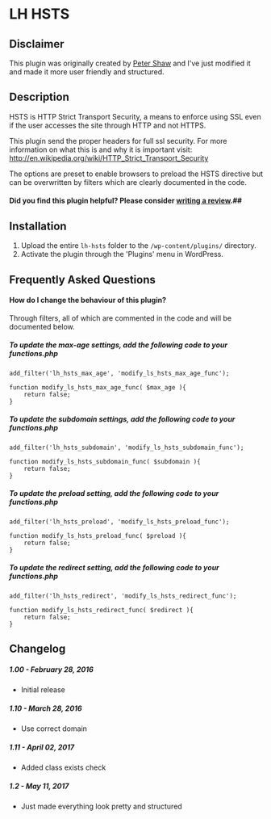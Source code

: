 # LH HSTS

## Disclaimer
This plugin was originally created by [Peter Shaw](https://profiles.wordpress.org/shawfactor) and I've just modified it and made it more user friendly and structured.

## Description

HSTS is HTTP Strict Transport Security, a means to enforce using SSL even if the user accesses the site through HTTP and not HTTPS.

This plugin send the proper headers for full ssl security. For more information on what this is and why it is important visit: http://en.wikipedia.org/wiki/HTTP_Strict_Transport_Security

The options are preset to enable browsers to preload the HSTS directive but can be overwritten by filters which are clearly documented in the code.

#### Did you find this plugin helpful? Please consider [writing a review](https://wordpress.org/support/view/plugin-reviews/lh-hsts).##

## Installation

1. Upload the entire `lh-hsts` folder to the `/wp-content/plugins/` directory.
2. Activate the plugin through the 'Plugins' menu in WordPress.

## Frequently Asked Questions

#### How do I change the behaviour of this plugin?

Through filters, all of which are commented in the code and will be documented below.

##### To update the max-age settings, add the following code to your functions.php
```
add_filter('lh_hsts_max_age', 'modify_ls_hsts_max_age_func');

function modify_ls_hsts_max_age_func( $max_age ){
	return false;
}
```

##### To update the subdomain settings, add the following code to your functions.php
```
add_filter('lh_hsts_subdomain', 'modify_ls_hsts_subdomain_func');

function modify_ls_hsts_subdomain_func( $subdomain ){
	return false;
}
```

##### To update the preload setting, add the following code to your functions.php
```
add_filter('lh_hsts_preload', 'modify_ls_hsts_preload_func');

function modify_ls_hsts_preload_func( $preload ){
	return false;
}
```

##### To update the redirect setting, add the following code to your functions.php
```
add_filter('lh_hsts_redirect', 'modify_ls_hsts_redirect_func');

function modify_ls_hsts_redirect_func( $redirect ){
	return false;
}
```

## Changelog

##### 1.00 - February 28, 2016
* Initial release

##### 1.10 - March 28, 2016
* Use correct domain

##### 1.11 - April 02, 2017
* Added class exists check

##### 1.2 - May 11, 2017
* Just made everything look pretty and structured